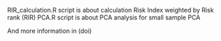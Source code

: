 RIR_calculation.R script is about calculation Risk Index weighted by Risk rank (RIR)
PCA.R script is about PCA analysis for small sample PCA 

And more information in (doi)
